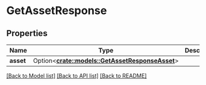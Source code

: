 # GetAssetResponse

## Properties

Name | Type | Description | Notes
------------ | ------------- | ------------- | -------------
**asset** | Option<[**crate::models::GetAssetResponseAsset**](GetAssetResponse_Asset.md)> |  | [optional]

[[Back to Model list]](../README.md#documentation-for-models) [[Back to API list]](../README.md#documentation-for-api-endpoints) [[Back to README]](../README.md)


